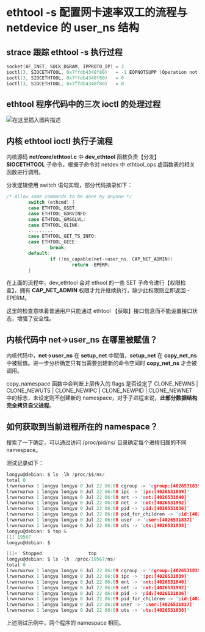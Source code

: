 # ethtool -s 配置网卡速率双工的流程与 netdevice 的 user_ns 结构
## strace 跟踪 ethtool -s 执行过程
```c
socket(AF_INET, SOCK_DGRAM, IPPROTO_IP) = 3
ioctl(3, SIOCETHTOOL, 0x7ffdb4348f80)   = -1 EOPNOTSUPP (Operation not supported)
ioctl(3, SIOCETHTOOL, 0x7ffdb4348f80)   = 0
ioctl(3, SIOCETHTOOL, 0x7ffdb4348f80)   = 0
```

## ethtool 程序代码中的三次 ioctl 的处理过程

![在这里插入图片描述](https://img-blog.csdnimg.cn/046e605ed8de4429981653415309573b.png?x-oss-process=image/watermark,type_ZmFuZ3poZW5naGVpdGk,shadow_10,text_aHR0cHM6Ly9ibG9nLmNzZG4ubmV0L0xvbmd5dV93bHo=,size_16,color_FFFFFF,t_70)

## 内核 ethtool ioctl 执行子流程
内核源码 **net/core/ethtool.c** 中 **dev_ethtool** 函数负责【分发】 **SIOCETHTOOL** 子命令，根据子命令对 netdev 中 ethtool_ops 虚函数表的相关函数进行调用。

分发逻辑使用 switch 语句实现，部分代码摘录如下：
```c
/* Allow some commands to be done by anyone */
        switch (ethcmd) {
        case ETHTOOL_GSET:
        case ETHTOOL_GDRVINFO:
        case ETHTOOL_GMSGLVL:
        case ETHTOOL_GLINK:
        .........
        case ETHTOOL_GET_TS_INFO:
        case ETHTOOL_GEEE:
                break;
        default:
                if (!ns_capable(net->user_ns, CAP_NET_ADMIN))
                        return -EPERM;
        }
```
在上面的流程中，dev_ethtool 会对 ethool 的一些 SET 子命令进行【权限检查】，拥有 **CAP_NET_ADMIN** 权限才允许继续执行，缺少此权限则立即返回 -EPERM。

这里的检查意味着普通用户只能通过 ethtool 【获取】接口信息而不能设置接口状态，增强了安全性。

## 内核代码中 net->user_ns 在哪里被赋值？
内核代码中，**net->user_ns** 在 **setup_net** 中赋值，**setup_net** 在 **copy_net_ns** 中被赋值。进一步分析确定只有当需要创建新的命令空间时 **copy_net_ns** 才会被调用。

copy_namespace 函数中会判断上层传入的 flags 是否设定了 CLONE_NEWNS | CLONE_NEWUTS | CLONE_NEWIPC | CLONE_NEWPID | CLONE_NEWNET 中的标志，未设定则不创建新的 namespace，对于子进程来说，**此部分数据结构完全拷贝自父进程**。

## 如何获取到当前进程所在的 namespace？

搜索了一下确定，可以通过访问 /proc/pid/ns/ 目录确定每个进程归属的不同 namespace。

测试记录如下：

```c
longyu@debian: $ ls -lh /proc/$$/ns/
total 0
lrwxrwxrwx 1 longyu longyu 0 Jul 22 06:08 cgroup -> 'cgroup:[4026531835]'
lrwxrwxrwx 1 longyu longyu 0 Jul 22 06:08 ipc -> 'ipc:[4026531839]'
lrwxrwxrwx 1 longyu longyu 0 Jul 22 06:08 mnt -> 'mnt:[4026531840]'
lrwxrwxrwx 1 longyu longyu 0 Jul 22 06:08 net -> 'net:[4026531992]'
lrwxrwxrwx 1 longyu longyu 0 Jul 22 06:08 pid -> 'pid:[4026531836]'
lrwxrwxrwx 1 longyu longyu 0 Jul 22 06:08 pid_for_children -> 'pid:[4026531836]'
lrwxrwxrwx 1 longyu longyu 0 Jul 22 06:08 user -> 'user:[4026531837]'
lrwxrwxrwx 1 longyu longyu 0 Jul 22 06:08 uts -> 'uts:[4026531838]'
longyu@debian: $ top &
[1] 19567
longyu@debian: $

[1]+  Stopped                 top
longyu@debian: $ ls -lh  /proc/19567/ns/
total 0
lrwxrwxrwx 1 longyu longyu 0 Jul 22 06:09 cgroup -> 'cgroup:[4026531835]'
lrwxrwxrwx 1 longyu longyu 0 Jul 22 06:09 ipc -> 'ipc:[4026531839]'
lrwxrwxrwx 1 longyu longyu 0 Jul 22 06:09 mnt -> 'mnt:[4026531840]'
lrwxrwxrwx 1 longyu longyu 0 Jul 22 06:09 net -> 'net:[4026531992]'
lrwxrwxrwx 1 longyu longyu 0 Jul 22 06:09 pid -> 'pid:[4026531836]'
lrwxrwxrwx 1 longyu longyu 0 Jul 22 06:09 pid_for_children -> 'pid:[4026531836]'
lrwxrwxrwx 1 longyu longyu 0 Jul 22 06:09 user -> 'user:[4026531837]'
lrwxrwxrwx 1 longyu longyu 0 Jul 22 06:09 uts -> 'uts:[4026531838]'
```
上述测试示例中，两个程序的 namespace 相同。


